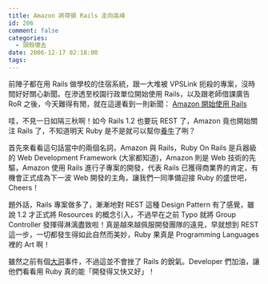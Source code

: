 ```yaml
---
title: Amazon 將帶領 Rails 走向高峰
id: 206
comment: false
categories:
  - 頭殼壞去
date: 2006-12-17 02:18:00
tags:
---
```


前陣子都在用 Rails 做學校的住宿系統，跟一大堆被 VPSLink 扼殺的專案，沒時間好好關心新聞。在滲透至校園行政單位開始使用 Rails，以及跟老師借課廣告 RoR 之後，今天難得有閒，就在這邊看到一則新聞： [Amazon 開始使用 Rails](http://lightyror.blogspot.com/2006/12/unspun-amazon-rails.html)

哇，不見一日如隔三秋啊！如今 Rails 1.2 也要玩 REST 了，Amazon 竟也開始關注 Rails 了，不知道明天 Ruby 是不是就可以幫你[養牛](http://ruby.munou.tw/ruby.htm#S2)了咧？

首先來看看這句話當中的兩個名詞，Amazon 與 Rails，Ruby On Rails 是兵器級的 Web Development Framework (大家都知道)，Amazon 則是 Web 技術的先驅，Amazon 使用 Rails 進行子專案的開發，代表 Rails 已獲得商業界的肯定，有機會正式成為下一波 Web 開發的主角，讓我們一同準備迎接 Ruby 的盛世吧，Cheers！

題外話，Rails 專案做多了，漸漸地對 REST 這種 Design Pattern 有了感覺，雖說 1.2 才正式將 Resources 的概念引入，不過早在之前 Typo 就將 Group Controller 發揮得淋漓盡致啦！真是越來越佩服開發團隊的遠見，早就想到 REST 這一步，一切都發生得如此自然而美妙，Ruby 果真是 Programming Languages 裡的 Art 啊！

雖然之前有個[大洞](http://weblog.rubyonrails.org/2006/8/9/rails-1-1-5-mandatory-security-patch-and-other-tidbits)事件，不過這並不會挫了 Rails 的銳氣。Developer 們加油，讓他們看看用 Ruby 真的能「開發得又快又好」！